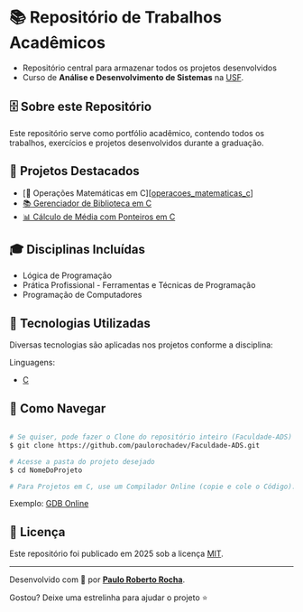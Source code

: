 # 📚 Repositório de Trabalhos Acadêmicos

- Repositório central para armazenar todos os projetos desenvolvidos
- Curso de **Análise e Desenvolvimento de Sistemas** na [USF][usf_site].
<!-- - Organizado por disciplinas e tipos de projetos -->

## :file_cabinet: Sobre este Repositório

Este repositório serve como portfólio acadêmico, contendo todos os trabalhos, exercícios e projetos desenvolvidos durante a graduação.
<!-- Os projetos estão organizados em pastas por disciplina ou tipo de atividade. -->

<!-- ## :file_folder: Estrutura do Repositório -->

## :pushpin: Projetos Destacados

- [🧮 Operações Matemáticas em C][[operacoes_matematicas_c]]
- [📚 Gerenciador de Biblioteca em C][gerenciador_biblioteca_c]
- [📊 Cálculo de Média com Ponteiros em C][calculo_media_ponteiros_c]

## :mortar_board: Disciplinas Incluídas

- Lógica de Programação
- Prática Profissional - Ferramentas e Técnicas de Programação
- Programação de Computadores

## :rocket: Tecnologias Utilizadas

Diversas tecnologias são aplicadas nos projetos conforme a disciplina:

Linguagens:
- [C][c]

## :open_file_folder: Como Navegar

```bash

# Se quiser, pode fazer o Clone do repositório inteiro (Faculdade-ADS)
$ git clone https://github.com/paulorochadev/Faculdade-ADS.git

# Acesse a pasta do projeto desejado
$ cd NomeDoProjeto

# Para Projetos em C, use um Compilador Online (copie e cole o Código):

```
Exemplo: [GDB Online][gdb_online_site]

## :scroll: Licença

Este repositório foi publicado em 2025 sob a licença [MIT](./LICENSE).

-------------

Desenvolvido com :green_heart: por [**Paulo Roberto Rocha**][linkdin_eu].

Gostou? Deixe uma estrelinha para ajudar o projeto :star:

[operacoes_matematicas_c]: https://github.com/paulorochadev/Faculdade-ADS/tree/main/OperacoesMatematicas
[gerenciador_biblioteca_c]: https://github.com/paulorochadev/Faculdade-ADS/tree/main/GerenciadorDeBiblioteca
[calculo_media_ponteiros_c]: https://github.com/paulorochadev/Faculdade-ADS/tree/main/CalculoMediaArray

[c]: https://www.c-language.org/
[gdb_online_site]: https://www.onlinegdb.com/
[usf_site]: https://www.usf.edu.br/
[linkdin_eu]: https://www.linkedin.com/in/paulo-rocha-b8556980/